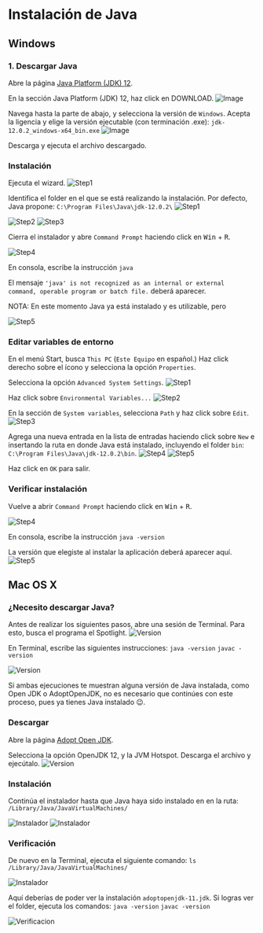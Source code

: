 # Instalación de Java
## Windows
### 1. Descargar Java
Abre la página [Java Platform (JDK) 12](https://www.oracle.com/technetwork/java/javase/downloads/index.html).

En la sección Java Platform (JDK) 12, haz click en DOWNLOAD.
![Image](img/img1.png)

Navega hasta la parte de abajo, y selecciona la versión de `Windows`. Acepta la ligencia y elige la versión ejecutable (con terminación .exe): 
`jdk-12.0.2_windows-x64_bin.exe`
![Image](img/img2.png)

Descarga y ejecuta el archivo descargado.

### Instalación

Ejecuta el wizard.
![Step1](img/img3.png)

Identifica el folder en el que se está realizando la instalación. Por defecto, Java propone:
`C:\Program Files\Java\jdk-12.0.2\`
![Step1](img/img4.png)

![Step2](img/img5.png)
![Step3](img/img6.png)

Cierra el instalador y abre `Command Prompt` haciendo click en <kbd>Win</kbd> + <kbd>R</kbd>.

![Step4](img/img6_1.png)

En consola, escribe la instrucción
`java`

El mensaje `'java' is not recognized as an internal or external command,
operable program or batch file.` deberá aparecer.

NOTA: En este momento Java ya está instalado y es utilizable, pero 

![Step5](img/img6_3.png)

### Editar variables de entorno
En el menú Start, busca `This PC` (`Este Equipo` en español.) Haz click derecho sobre el ícono y selecciona la opción `Properties`. 

Selecciona la opción `Advanced System Settings`.
![Step1](img/img8.png)

Haz click sobre `Environmental Variables...`
![Step2](img/img9.png)

En la sección de `System variables`, selecciona `Path` y haz click sobre `Edit`.
![Step3](img/img10.png)

Agrega una nueva entrada en la lista de entradas haciendo click sobre `New` e insertando la ruta en donde Java está instalado, incluyendo el folder `bin`: `C:\Program Files\Java\jdk-12.0.2\bin`. 
![Step4](img/img11.png)
![Step5](img/img12.png)

Haz click en `OK` para salir.

### Verificar instalación
Vuelve a abrir `Command Prompt` haciendo click en <kbd>Win</kbd> + <kbd>R</kbd>.

![Step4](img/img6_1.png)

En consola, escribe la instrucción
`java -version`

La versión que elegiste al instalar la aplicación deberá aparecer aquí.
![Step5](img/img13.png)


## Mac OS X

### ¿Necesito descargar Java?
Antes de realizar los siguientes pasos, abre una sesión de Terminal. Para esto, busca el programa el Spotlight. 
![Version](img/img_mac_0_1.jpg)

En Terminal, escribe las siguientes instrucciones:
`java -version`
`javac -version`

![Version](img/img_mac_0_2.jpg)

Si ambas ejecuciones te muestran alguna versión de Java instalada, como Open JDK o AdoptOpenJDK, no es necesario que continúes con este proceso, pues ya tienes Java instalado 😉. 

### Descargar
Abre la página [Adopt Open JDK](https://adoptopenjdk.net/).

Selecciona la opción OpenJDK 12, y la JVM Hotspot. Descarga el archivo y ejecútalo.
![Version](img/img_mac_1.png)

### Instalación
Continúa el instalador hasta que Java haya sido instalado en en la ruta:
`/Library/Java/JavaVirtualMachines/`

![Instalador](img/img_mac_2.png)
![Instalador](img/img_mac_4.png)


### Verificación
De nuevo en la Terminal, ejecuta el siguiente comando:
`ls /Library/Java/JavaVirtualMachines/`

![Instalador](img/img_mac_5.png)

Aquí deberías de poder ver la instalación `adoptopenjdk-11.jdk`. Si logras ver el folder, ejecuta los comandos:
`java -version`
`javac -version`


![Verificacion](img/img_mac_6.png)

